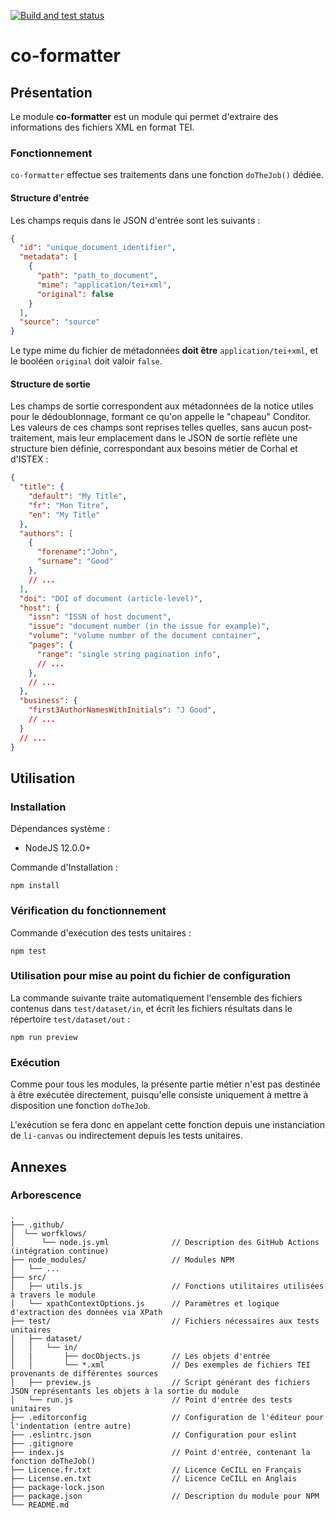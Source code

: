 [![Build and test status](https://github.com/conditor-project/co-formatter/actions/workflows/node.js.yml/badge.svg)](https://github.com/conditor-project/co-formatter/actions/workflows/node.js.yml)

# co-formatter

## Présentation ##
Le module **co-formatter** est un module qui permet d'extraire des informations des fichiers XML en format TEI.

### Fonctionnement ###
`co-formatter` effectue ses traitements dans une fonction `doTheJob()` dédiée.

#### Structure d'entrée
Les champs requis dans le JSON d'entrée sont les suivants :
```JSON
{
  "id": "unique_document_identifier",
  "metadata": [
    {
      "path": "path_to_document",
      "mime": "application/tei+xml",
      "original": false
    }
  ],
  "source": "source"
}
```
Le type mime du fichier de métadonnées **doit être** `application/tei+xml`, et le booléen `original` doit valoir `false`.

#### Structure de sortie
Les champs de sortie correspondent aux métadonnées de la notice utiles pour le dédoublonnage, formant ce qu'on appelle le "chapeau" Conditor. Les valeurs de ces champs sont reprises telles quelles, sans aucun post-traitement, mais leur emplacement dans le JSON de sortie reflète une structure bien définie, correspondant aux besoins métier de Corhal et d'ISTEX :
```JSON
{
  "title": {
    "default": "My Title",
    "fr": "Mon Titre",
    "en": "My Title"
  },
  "authors": [
    {
      "forename":"John",
      "surname": "Good"
    },
    // ...
  ],
  "doi": "DOI of document (article-level)",
  "host": {
    "issn": "ISSN of host document",
    "issue": "document number (in the issue for example)",
    "volume": "volume number of the document container",
    "pages": {
      "range": "single string pagination info",
      // ...
    },
    // ...
  },
  "business": {
    "first3AuthorNamesWithInitials": "J Good",
    // ...
  }
  // ...
}

```

## Utilisation ##

### Installation ###
Dépendances système :
  * NodeJS 12.0.0+

Commande d'Installation :
```
npm install
```

### Vérification du fonctionnement ###
Commande d'exécution des tests unitaires :
```
npm test
```

### Utilisation pour mise au point du fichier de configuration
La commande suivante traite automatiquement l'ensemble des fichiers contenus dans `test/dataset/in`, et écrit les fichiers résultats dans le répertoire `test/dataset/out` :
```
npm run preview
```

### Exécution ###
Comme pour tous les modules, la présente partie métier n'est pas destinée à être exécutée directement, puisqu'elle consiste uniquement à mettre à disposition une fonction `doTheJob`.

L'exécution se fera donc en appelant cette fonction depuis une instanciation de `li-canvas` ou indirectement depuis les tests unitaires.

## Annexes ##

### Arborescence ###
```
.
├── .github/
│  └── worfklows/
│      └── node.js.yml              // Description des GitHub Actions (intégration continue)
├── node_modules/                   // Modules NPM
│   └── ...
├── src/
│   ├── utils.js                    // Fonctions utilitaires utilisées à travers le module
│   └── xpathContextOptions.js      // Paramètres et logique d'extraction des données via XPath
├── test/                           // Fichiers nécessaires aux tests unitaires
│   ├── dataset/
│   │   └── in/
│   |       ├── docObjects.js       // Les objets d'entrée
│   │       └── *.xml               // Des exemples de fichiers TEI provenants de différentes sources
│   ├── preview.js                  // Script générant des fichiers JSON représentants les objets à la sortie du module
│   └── run.js                      // Point d'entrée des tests unitaires
├── .editorconfig                   // Configuration de l'éditeur pour l'indentation (entre autre)
├── .eslintrc.json                  // Configuration pour eslint
├── .gitignore
├── index.js                        // Point d'entrée, contenant la fonction doTheJob()
├── Licence.fr.txt                  // Licence CeCILL en Français
├── License.en.txt                  // Licence CeCILL en Anglais
├── package-lock.json
├── package.json                    // Description du module pour NPM
└── README.md
```
